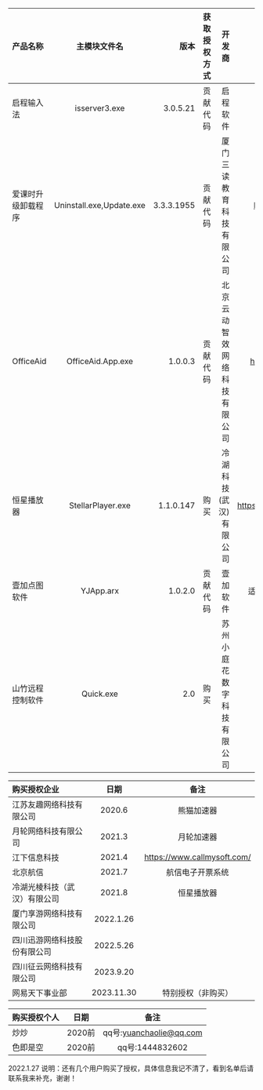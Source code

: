 ﻿|产品名称|主模块文件名|版本|获取授权方式|开发商|产品网址|备注|
|:-|:-:|-:|-:|-:|-:|-:|
|启程输入法|isserver3.exe|3.0.5.21|贡献代码|启程软件|[https://soime.cn](https://soime.cn)|作者自研|
|爱课时升级卸载程序|Uninstall.exe,Update.exe|3.3.3.1955|贡献代码|厦门三读教育科技有限公司|    http://xclass.k123du.com/|无|
|OfficeAid|OfficeAid.App.exe|1.0.0.3|贡献代码|北京云动智效网络科技有限公司|https://www.officeaid.com/|提供demo,pcmanager及souiviewer|
|恒星播放器|StellarPlayer.exe|1.1.0.147|购买|冷湖科技(武汉)有限公司|https://www.stellarplayer.com/|购买授权|
|壹加点图软件|YJApp.arx|1.0.2.0|贡献代码|壹加软件|适于于AutoCAD2010~2020|
|山竹远程控制软件|Quick.exe|2.0|购买|苏州小庭花数字科技有限公司|无|购买授权|


|购买授权企业|日期|备注|
|:-|:-:|:-:|
|江苏友趣网络科技有限公司|2020.6|熊猫加速器|
|月轮网络科技有限公司|2021.3|月轮加速器|
|江下信息科技|2021.4|https://www.callmysoft.com/|
|北京航信|2021.7|航信电子开票系统|
|冷湖光棱科技（武汉）有限公司|2021.8|恒星播放器|
|厦门享游网络科技有限公司|2022.1.26||
|四川迅游网络科技股份有限公司|2022.5.26||
|四川征云网络科技有限公司|2023.9.20||
|网易天下事业部|2023.11.30|特别授权（非购买）|

|购买授权个人|日期|备注|
|:-|:-:|:-:|
|炒炒|2020前|qq号:yuanchaolie@qq.com|
|色即是空|2020前|qq号:1444832602|

2022.1.27
说明：还有几个用户购买了授权，具体信息我记不清了，看到名单后请联系我来补充，谢谢！